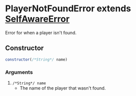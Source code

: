 # PlayerNotFoundError extends [SelfAwareError](selfawareerror.md)
Error for when a player isn't found.

## Constructor
```js
constructor(/*String*/ name)
```
### Arguments
1. `/*String*/ name`
	* The name of the player that wasn't found.
